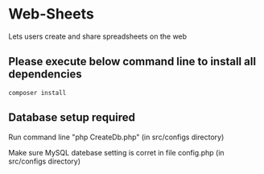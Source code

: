 # Web-Sheets

Lets users create and share spreadsheets on the web

## Please execute below command line to install all dependencies

```composer install ```

## Database setup required

Run command line "php CreateDb.php" (in src/configs directory)

Make sure MySQL datebase setting is corret in file config.php (in src/configs directory)
